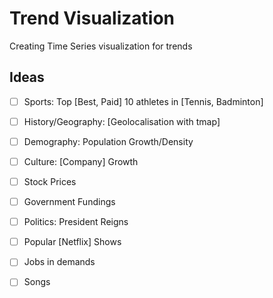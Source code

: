 # Trend Visualization

Creating Time Series visualization for trends


## Ideas

- [ ] Sports: Top [Best, Paid] 10 athletes in [Tennis, Badminton]
- [ ] History/Geography: [Geolocalisation with tmap]
- [ ] Demography: Population Growth/Density
- [ ] Culture: [Company] Growth
- [ ] Stock Prices
- [ ] Government Fundings
- [ ] Politics: President Reigns
- [ ] Popular [Netflix] Shows
- [ ] Jobs in demands
- [ ] Songs





